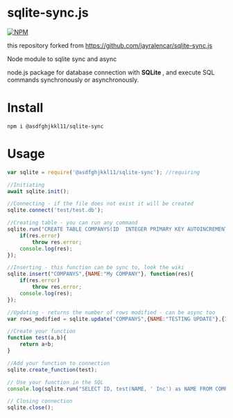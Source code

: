 # sqlite-sync.js

[![NPM](https://nodei.co/npm/@asdfghjkkl11/sqlite-sync.png?downloads=true&downloadRank=true)](https://nodei.co/npm/@asdfghjkkl11/sqlite-sync/)

this repository forked from https://github.com/jayralencar/sqlite-sync.js

Node module to sqlite sync and async</br>


node.js package for database connection with <strong> SQLite </strong>, and execute SQL commands synchronously or asynchronously.

# Install
```shell
npm i @asdfghjkkl11/sqlite-sync
```

# Usage
```js
var sqlite = require('@asdfghjkkl11/sqlite-sync'); //requiring

//Initiating
await sqlite.init();

//Connecting - if the file does not exist it will be created
sqlite.connect('test/test.db'); 

//Creating table - you can run any command
sqlite.run("CREATE TABLE COMPANYS(ID  INTEGER PRIMARY KEY AUTOINCREMENT, NAME TEXT NOT NULL);",function(res){
	if(res.error)
		throw res.error;
	console.log(res);
});

//Inserting - this function can be sync to, look the wiki
sqlite.insert("COMPANYS",{NAME:"My COMPANY"}, function(res){
	if(res.error)
		throw res.error;
	console.log(res);
});

//Updating - returns the number of rows modified - can be async too
var rows_modified = sqlite.update("COMPANYS",{NAME:"TESTING UPDATE"},{ID:1});

//Create your function
function test(a,b){
	return a+b;
}

//Add your function to connection
sqlite.create_function(test);

// Use your function in the SQL
console.log(sqlite.run("SELECT ID, test(NAME, ' Inc') as NAME FROM COMPANYS"));

// Closing connection 
sqlite.close();

```
